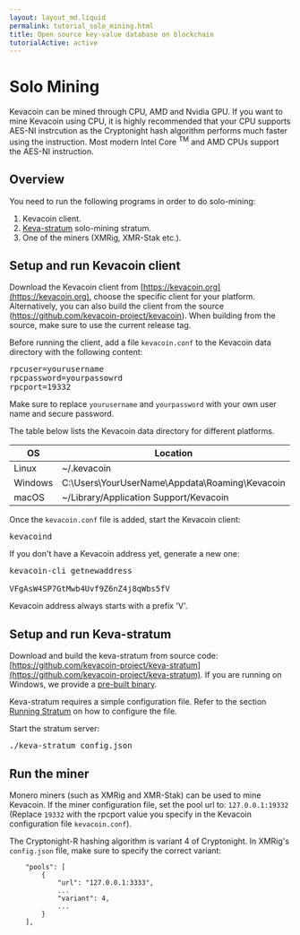 ```yaml
---
layout: layout_md.liquid
permalink: tutorial_solo_mining.html
title: Open source key-value database on blockchain
tutorialActive: active
---
```


# Solo Mining

Kevacoin can be mined through CPU, AMD and Nvidia GPU. If you want to mine Kevacoin using CPU, it is highly recommended that your CPU supports AES-NI instrcution as the Cryptonight hash algorithm performs much faster using the instruction. Most modern Intel Core <sup>TM</sup> and AMD CPUs support the AES-NI instruction.

## Overview

You need to run the following programs in order to do solo-mining:

1. Kevacoin client.
2. [Keva-stratum](https://github.com/kevacoin-project/keva-stratum) solo-mining stratum.
3. One of the miners (XMRig, XMR-Stak etc.).

## Setup and run Kevacoin client

Download the Kevacoin client from [https://kevacoin.org](https://kevacoin.org), choose the specific client for your platform. Alternatively, you can also build the client from the source (<https://github.com/kevacoin-project/kevacoin>). When building from the source, make sure to use the current release tag.

Before running the client, add a file `kevacoin.conf` to the Kevacoin data directory with the following content:

<pre>
rpcuser=yourusername
rpcpassword=yourpassowrd
rpcport=19332
</pre>

Make sure to replace `yourusername` and `yourpassword` with your own user name and secure password.

The table below lists the Kevacoin data directory for different platforms.

| OS        | Location |
|---        | ---      |
|Linux      | ~/.kevacoin |
|Windows    | C:\Users\YourUserName\Appdata\Roaming\Kevacoin |
|macOS      | ~/Library/Application Support/Kevacoin |

Once the `kevacoin.conf` file is added, start the Kevacoin client:

<pre>
kevacoind
</pre>

If you don't have a Kevacoin address yet, generate a new one:

<pre>
kevacoin-cli getnewaddress

VFgAsW4SP7GtMwb4Uvf9Z6nZ4j8qWbs5fV
</pre>

Kevacoin address always starts with a prefix 'V'.

## Setup and run Keva-stratum

Download and build the keva-stratum from source code: [https://github.com/kevacoin-project/keva-stratum](https://github.com/kevacoin-project/keva-stratum). If you are running on Windows, we provide a [pre-built binary](https://github.com/kevacoin-project/keva-stratum/releases).

Keva-stratum requires a simple configuration file. Refer to the section [Running Stratum](https://github.com/kevacoin-project/keva-stratum#running-stratum) on how to configure the file.

Start the stratum server:
<pre>
./keva-stratum config.json
</pre>


## Run the miner

Monero miners (such as XMRig and XMR-Stak) can be used to mine Kevacoin. If the miner configuration file, set the pool url to: `127.0.0.1:19332` (Replace `19332` with the rpcport value you specify in the Kevacoin configuration file `kevacoin.conf`).

The Cryptonight-R hashing algorithm is variant 4 of Cryptonight. In XMRig's `config.json` file, make sure to specify the correct variant:

```
    "pools": [
        {
            "url": "127.0.0.1:3333",
            ...
            "variant": 4,
            ...
        }
    ],
```











